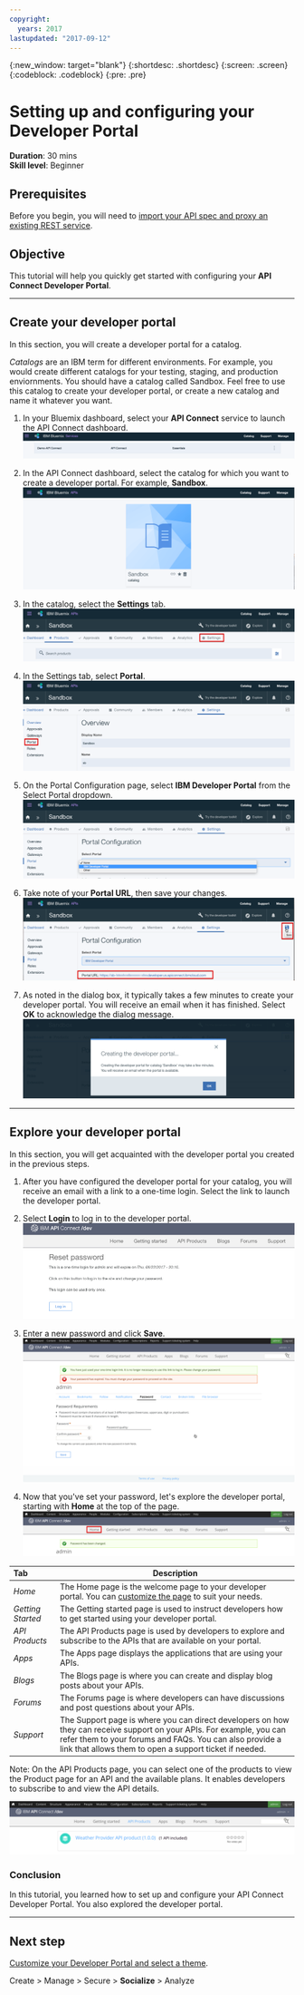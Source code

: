 ```yaml
---
copyright:
  years: 2017
lastupdated: "2017-09-12"
---
```


{:new_window: target="blank"}
{:shortdesc: .shortdesc}
{:screen: .screen}
{:codeblock: .codeblock}
{:pre: .pre}

# Setting up and configuring your Developer Portal
**Duration**: 30 mins  
**Skill level**: Beginner  

## Prerequisites
Before you begin, you will need to [import your API spec and proxy an existing REST service](tut_rest_landing.html).

## Objective
This tutorial will help you quickly get started with configuring your **API Connect Developer Portal**. 

---

## Create your developer portal
In this section, you will create a developer portal for a catalog.

*Catalogs* are an IBM term for different environments. For example, you would create different catalogs for your testing, staging, and production enviornments. You should have a catalog called Sandbox. Feel free to use this catalog to create your developer portal, or create a new catalog and name it whatever you want.

1. In your Bluemix dashboard, select your **API Connect** service to launch the API Connect dashboard.
![API Connect Service](images/11-Bluemix-Dashboard.png)

2. In the API Connect dashboard, select the catalog for which you want to create a developer portal. For example, **Sandbox**.
![Catalog](images/12-APIC-Dashboard.png)

3. In the catalog, select the **Settings** tab.  
  ![Catalog Settings](images/13-catalog-settings.png)

4. In the Settings tab, select **Portal**.  
  ![Portal configuration](images/14-catalog-portal.png)

5. On the Portal Configuration page, select **IBM Developer Portal** from the Select Portal dropdown. 
  ![IBM Developer Portal](images/15-IBM-developer-portal.png) 

6. Take note of your **Portal URL**, then save your changes.  
  ![Save settings](images/16-save-settings.png)
  
7. As noted in the dialog box, it typically takes a few minutes to create your developer portal. You will receive an email when it has finished. Select **OK** to acknowledge the dialog message.  
  ![OK](images/17-OK.png)

---

## Explore your developer portal
In this section, you will get acquainted with the developer portal you created in the previous steps.

1. After you have configured the developer portal for your catalog, you will receive an email with a link to a one-time login. Select the link to launch the developer portal.

2. Select **Login** to log in to the developer portal. 
![Login](images/22-login.png)

3. Enter a new password and click **Save**.  
  ![Enter new password](images/23-password.png)

4. Now that you've set your password, let's explore the developer portal, starting with **Home** at the top of the page.  
  ![Home menu](images/24-pwsaved.png)
  
| Tab              | Description          | 
|:---------------- | -------------------- | 
| _Home_       | The Home page is the welcome page to your developer portal. You can [customize the page](tut_custom_dev_portal.html) to suit your needs. | 
| _Getting Started_       | The Getting started page is used to instruct developers how to get started using your developer portal. |
| _API Products_ | The API Products page is used by developers to explore and subscribe to the APIs that are available on your portal. | 
| _Apps_ | The Apps page displays the applications that are using your APIs. | 
| _Blogs_ | The Blogs page is where you can create and display blog posts about your APIs. | 
| _Forums_ | The Forums page is where developers can have discussions and post questions about your APIs. | 
| _Support_ | The Support page is where you can direct developers on how they can receive support on your APIs. For example, you can refer them to your forums and FAQs. You can also provide a link that allows them to open a support ticket if needed. | 

Note: On the API Products page, you can select one of the products to view the Product page for an API and the available plans. It enables developers to subscribe to and view the API details. 

  ![API Products](images/27-api-products.png)

### Conclusion
In this tutorial, you learned how to set up and configure your API Connect Developer Portal. You also explored the developer portal.

---

## Next step

[Customize your Developer Portal and select a theme](tut_custom_dev_portal.html).

Create > Manage > Secure > **Socialize** > Analyze